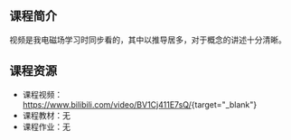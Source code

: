 ## 课程简介

视频是我电磁场学习时同步看的，其中以推导居多，对于概念的讲述十分清晰。

## 课程资源

- 课程视频：<https://www.bilibili.com/video/BV1Cj411E7sQ/>{target="_blank"}
- 课程教材：无
- 课程作业：无



